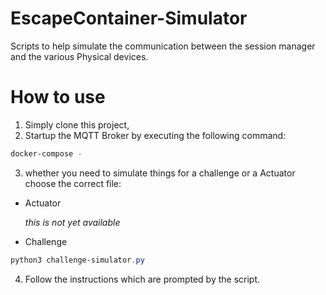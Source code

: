 # EscapeContainer-Simulator

Scripts to help simulate the communication between the session manager and the various Physical devices.

# How to use

1. Simply clone this project,
2. Startup the MQTT Broker by executing the following command:

```ps1
docker-compose -
```

3. whether you need to simulate things for a challenge or a Actuator choose the correct file:

- Actuator

  _this is not yet available_

- Challenge

```ps1
python3 challenge-simulator.py
```

4. Follow the instructions which are prompted by the script.
